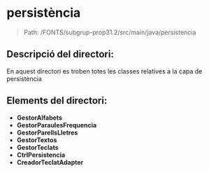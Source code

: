 # persistència

> Path: /FONTS/subgrup-prop31.2/src/main/java/persistencia

## Descripció del directori:
En aquest directori es troben totes les classes relatives a la capa de persistència

## Elements del directori:

- **GestorAlfabets**
- **GestorParaulesFrequencia**
- **GestorParellsLletres**
- **GestorTextos**
- **GestorTeclats**
- **CtrlPersistencia**
- **CreadorTeclatAdapter**